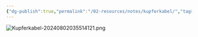 ```yaml
---
{"dg-publish":true,"permalink":"/02-resources/notes/kupferkabel/","tags":["netzwerk/kabel"],"noteIcon":"","updated":"2024-08-02T03:55:16.016+02:00"}
---
```


![Kupferkabel-20240802035514121.png](/img/user/02%20-%20RESOURCES/Files/Kupferkabel-20240802035514121.png)